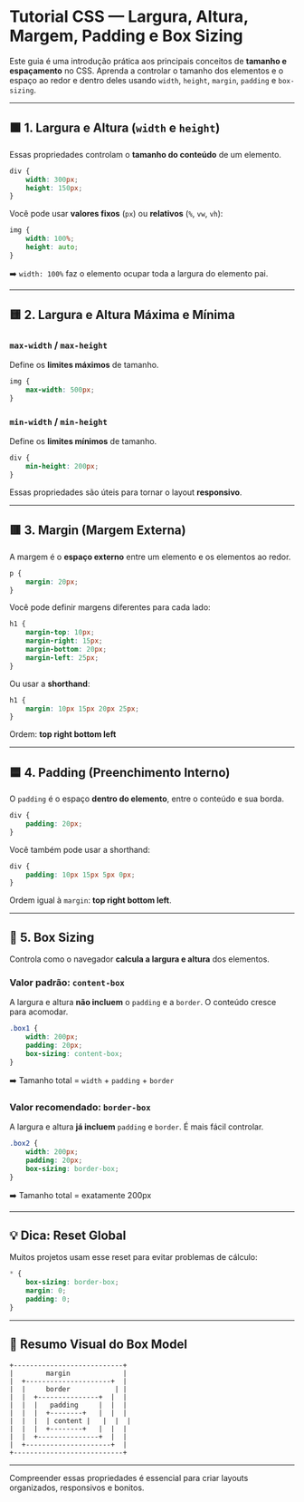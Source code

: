 
# Tutorial CSS — Largura, Altura, Margem, Padding e Box Sizing

Este guia é uma introdução prática aos principais conceitos de **tamanho e espaçamento** no CSS. Aprenda a controlar o tamanho dos elementos e o espaço ao redor e dentro deles usando `width`, `height`, `margin`, `padding` e `box-sizing`.

---

## 🟩 1. Largura e Altura (`width` e `height`)

Essas propriedades controlam o **tamanho do conteúdo** de um elemento.

```css
div {
    width: 300px;
    height: 150px;
}
```

Você pode usar **valores fixos** (`px`) ou **relativos** (`%`, `vw`, `vh`):

```css
img {
    width: 100%;
    height: auto;
}
```

➡️ `width: 100%` faz o elemento ocupar toda a largura do elemento pai.

---

## 🟨 2. Largura e Altura Máxima e Mínima

### `max-width` / `max-height`
Define os **limites máximos** de tamanho.

```css
img {
    max-width: 500px;
}
```

### `min-width` / `min-height`
Define os **limites mínimos** de tamanho.

```css
div {
    min-height: 200px;
}
```

Essas propriedades são úteis para tornar o layout **responsivo**.

---

## 🟥 3. Margin (Margem Externa)

A margem é o **espaço externo** entre um elemento e os elementos ao redor.

```css
p {
    margin: 20px;
}
```

Você pode definir margens diferentes para cada lado:

```css
h1 {
    margin-top: 10px;
    margin-right: 15px;
    margin-bottom: 20px;
    margin-left: 25px;
}
```

Ou usar a **shorthand**:

```css
h1 {
    margin: 10px 15px 20px 25px;
}
```

Ordem: **top right bottom left**

---

## 🟦 4. Padding (Preenchimento Interno)

O `padding` é o espaço **dentro do elemento**, entre o conteúdo e sua borda.

```css
div {
    padding: 20px;
}
```

Você também pode usar a shorthand:

```css
div {
    padding: 10px 15px 5px 0px;
}
```

Ordem igual à `margin`: **top right bottom left**.

---

## 🧱 5. Box Sizing

Controla como o navegador **calcula a largura e altura** dos elementos.

### Valor padrão: `content-box`
A largura e altura **não incluem** o `padding` e a `border`. O conteúdo cresce para acomodar.

```css
.box1 {
    width: 200px;
    padding: 20px;
    box-sizing: content-box;
}
```

➡️ Tamanho total = `width` + `padding` + `border`

### Valor recomendado: `border-box`
A largura e altura **já incluem** `padding` e `border`. É mais fácil controlar.

```css
.box2 {
    width: 200px;
    padding: 20px;
    box-sizing: border-box;
}
```

➡️ Tamanho total = exatamente 200px

---

## 💡 Dica: Reset Global

Muitos projetos usam esse reset para evitar problemas de cálculo:

```css
* {
    box-sizing: border-box;
    margin: 0;
    padding: 0;
}
```

---

## 📘 Resumo Visual do Box Model

```
+---------------------------+
|        margin             |
|  +---------------------+  |
|  |     border           | |
|  |  +---------------+  |  |
|  |  |   padding     |  |  |
|  |  |  +--------+   |  |  |
|  |  |  | content |   |  |  |
|  |  |  +--------+   |  |  |
|  |  +---------------+  |  |
|  +---------------------+  |
+---------------------------+
```

---

Compreender essas propriedades é essencial para criar layouts organizados, responsivos e bonitos.

